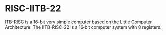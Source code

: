 # RISC-IITB-22
ITB-RISC is a 16-bit very simple computer based on the Little Computer Architecture. The IITB-RISC-22 is a 16-bit computer system with 8 registers.

